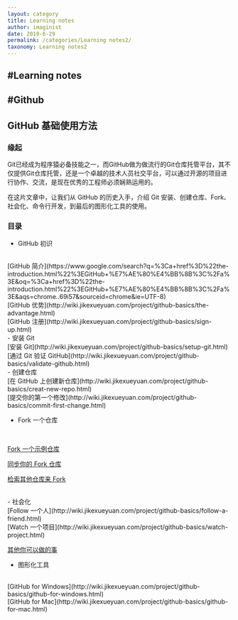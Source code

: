 ```yaml
---
layout: category
title: Learning notes
author: imaginist
date: 2019-6-29
permalink: /categories/Learning notes2/
taxonomy: Learning notes2
---
```


## #Learning notes
## #Github


## GitHub 基础使用方法
### 缘起
Git已经成为程序猿必备技能之一，而GitHub做为做流行的Git仓库托管平台，其不仅提供Git仓库托管，还是一个卓越的技术人员社交平台，可以通过开源的项目进行协作、交流，是现在优秀的工程师必须娴熟运用的。

在这片文章中，让我们从 GitHub 的历史入手，介绍 Git 安装、创建仓库、Fork、社会化、命令行开发，到最后的图形化工具的使用。


### 目录

- GitHub 初识
<br>
[GitHub 简介](https://www.google.com/search?q=%3Ca+href%3D%22the-introduction.html%22%3EGitHub+%E7%AE%80%E4%BB%8B%3C%2Fa%3E&oq=%3Ca+href%3D%22the-introduction.html%22%3EGitHub+%E7%AE%80%E4%BB%8B%3C%2Fa%3E&aqs=chrome..69i57&sourceid=chrome&ie=UTF-8)
<br>
[GitHub 优势](http://wiki.jikexueyuan.com/project/github-basics/the-advantage.html)
<br>
[GitHub 注册](http://wiki.jikexueyuan.com/project/github-basics/sign-up.html)
<br>
- 安装 Git
<br>
[安装 Git](http://wiki.jikexueyuan.com/project/github-basics/setup-git.html)
<br>
[通过 Git 验证 GitHub](http://wiki.jikexueyuan.com/project/github-basics/validate-github.html)
<br>
- 创建仓库
<br>
[在 GitHub 上创建新仓库](http://wiki.jikexueyuan.com/project/github-basics/creat-new-repo.html)
<br>
[提交你的第一个修改](http://wiki.jikexueyuan.com/project/github-basics/commit-first-change.html)
<br>

- Fork 一个仓库
<br>

[Fork 一个示例仓库](http://wiki.jikexueyuan.com/project/github-basics/fork-example-repo.html)
<br>

[同步你的 Fork 仓库](http://wiki.jikexueyuan.com/project/github-basics/fork-synced.html)
<br>

[检索其他仓库来 Fork](http://wiki.jikexueyuan.com/project/github-basics/find-another-repo-fork.html)

<br>
- 社会化

<br>
[Follow 一个人](http://wiki.jikexueyuan.com/project/github-basics/follow-a-friend.html)

<br>
[Watch 一个项目](http://wiki.jikexueyuan.com/project/github-basics/watch-project.html)
<br>

[其他你可以做的事](http://wiki.jikexueyuan.com/project/github-basics/do-other-things.html)
<br>

- 图形化工具

<br>
[GitHub for Windows](http://wiki.jikexueyuan.com/project/github-basics/github-for-windows.html)

<br>
[GitHub for Mac](http://wiki.jikexueyuan.com/project/github-basics/github-for-mac.html)